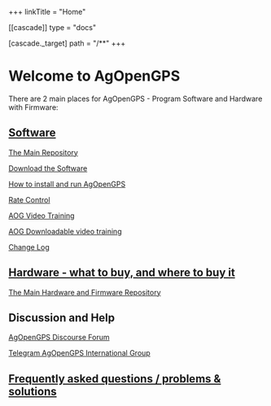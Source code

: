 +++
linkTitle = "Home"

[[cascade]]
  type = "docs"

  [cascade._target]
  path = "/**"
+++

# Welcome to AgOpenGPS 
There are 2 main places for AgOpenGPS - Program Software and Hardware with Firmware:

## [Software](software)

[The Main Repository](https://github.com/AgOpenGPS-Official/AgOpenGPS)

[Download the Software](https://github.com/AgOpenGPS-Official/AgOpenGPS/releases)

[How to install and run AgOpenGPS](https://www.youtube.com/watch?v=bVo6HwYIdP4)

[Rate Control](https://github.com/AgOpenGPS-Official/Rate_Control)

[AOG Video Training](https://www.youtube.com/playlist?list=PL1N2N2XFHWW1fIDhb7koOa7hxH0LGppYc)

[AOG Downloadable video training](https://www.mediafire.com/folder/wwcvo7zhdogh1/Videos)

[Change Log](software/ChangeLog)

## [Hardware - what to buy, and where to buy it](hardware)

[The Main Hardware and Firmware Repository](https://github.com/AgOpenGPS-Official/Boards)

## Discussion and Help

[AgOpenGPS Discourse Forum](https://discourse.agopengps.com/)

[Telegram AgOpenGPS International Group](https://t.me/agopengpsinternational)

## [Frequently asked questions / problems & solutions](software/FAQ)
